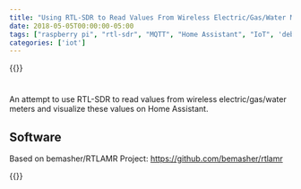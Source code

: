 ```yaml
---
title: "Using RTL-SDR to Read Values From Wireless Electric/Gas/Water Meters"
date: 2018-05-05T00:00:00-05:00
tags: ["raspberry pi", "rtl-sdr", "MQTT", "Home Assistant", "IoT", 'debashish sahu']
categories: ['iot']
---
```


{{<youtube lkEfJkDTQIQ>}}

#

An attempt to use RTL-SDR to read values from wireless electric/gas/water meters and visualize these values on Home Assistant.

## Software

Based on bemasher/RTLAMR Project: https://github.com/bemasher/rtlamr

{{<gist debsahu ee33914e8dea896ff3956f02970e38b9>}}